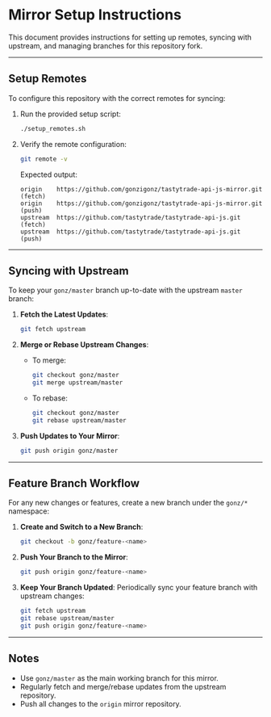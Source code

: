 # Mirror Setup Instructions

This document provides instructions for setting up remotes, syncing with upstream, and managing branches for this repository fork.

---

## Setup Remotes

To configure this repository with the correct remotes for syncing:

1. Run the provided setup script:
   ```bash
   ./setup_remotes.sh
   ```

2. Verify the remote configuration:
   ```bash
   git remote -v
   ```

   Expected output:
   ```
   origin    https://github.com/gonzigonz/tastytrade-api-js-mirror.git (fetch)
   origin    https://github.com/gonzigonz/tastytrade-api-js-mirror.git (push)
   upstream  https://github.com/tastytrade/tastytrade-api-js.git (fetch)
   upstream  https://github.com/tastytrade/tastytrade-api-js.git (push)
   ```

---

## Syncing with Upstream

To keep your `gonz/master` branch up-to-date with the upstream `master` branch:

1. **Fetch the Latest Updates**:
   ```bash
   git fetch upstream
   ```

2. **Merge or Rebase Upstream Changes**:
   - To merge:
     ```bash
     git checkout gonz/master
     git merge upstream/master
     ```
   - To rebase:
     ```bash
     git checkout gonz/master
     git rebase upstream/master
     ```

3. **Push Updates to Your Mirror**:
   ```bash
   git push origin gonz/master
   ```

---

## Feature Branch Workflow

For any new changes or features, create a new branch under the `gonz/*` namespace:

1. **Create and Switch to a New Branch**:
   ```bash
   git checkout -b gonz/feature-<name>
   ```

2. **Push Your Branch to the Mirror**:
   ```bash
   git push origin gonz/feature-<name>
   ```

3. **Keep Your Branch Updated**:
   Periodically sync your feature branch with upstream changes:
   ```bash
   git fetch upstream
   git rebase upstream/master
   git push origin gonz/feature-<name>
   ```

---

## Notes

- Use `gonz/master` as the main working branch for this mirror.
- Regularly fetch and merge/rebase updates from the upstream repository.
- Push all changes to the `origin` mirror repository.
